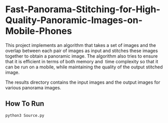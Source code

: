 # Fast-Panorama-Stitching-for-High-Quality-Panoramic-Images-on-Mobile-Phones
This project implements an algorithm that takes a set of images and the overlap between each pair of images as input and stitches these images together to obtain a panoramic image.
The algorithm also tries to ensure that it is efficient in terms of both memory and  time complexity so that it can be run on a mobile, while maintaining the quality of the output stitched image. 

The results directory contains the input images and the output images for various panorama images.

## How To Run
```
python3 Source.py
```

